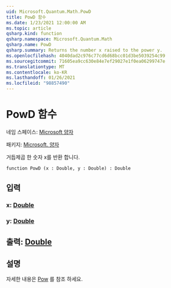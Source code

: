 ```yaml
---
uid: Microsoft.Quantum.Math.PowD
title: PowD 함수
ms.date: 1/23/2021 12:00:00 AM
ms.topic: article
qsharp.kind: function
qsharp.namespace: Microsoft.Quantum.Math
qsharp.name: PowD
qsharp.summary: Returns the number x raised to the power y.
ms.openlocfilehash: 4040dad2c976c77cd6d68bcc01d3be5039254c99
ms.sourcegitcommit: 71605ea9cc630e84e7ef29027e1f0ea06299747e
ms.translationtype: MT
ms.contentlocale: ko-KR
ms.lasthandoff: 01/26/2021
ms.locfileid: "98857490"
---
```

# <a name="powd-function"></a>PowD 함수

네임 스페이스: [Microsoft 양자](xref:Microsoft.Quantum.Math)

패키지: [Microsoft. 양자](https://nuget.org/packages/Microsoft.Quantum.QSharp.Core)


거듭제곱 한 숫자 x를 반환 합니다.

```qsharp
function PowD (x : Double, y : Double) : Double
```


## <a name="input"></a>입력

### <a name="x--double"></a>x: [Double](xref:microsoft.quantum.lang-ref.double)




### <a name="y--double"></a>y: [Double](xref:microsoft.quantum.lang-ref.double)





## <a name="output--double"></a>출력: [Double](xref:microsoft.quantum.lang-ref.double)



## <a name="remarks"></a>설명

자세한 내용은 [Pow](https://docs.microsoft.com/dotnet/api/system.math.pow) 를 참조 하세요.